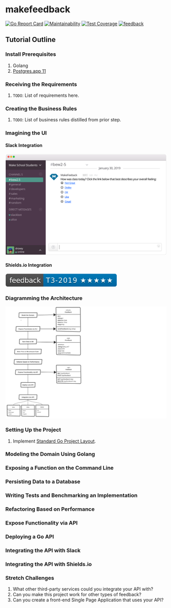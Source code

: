 # makefeedback

[![Go Report Card](https://goreportcard.com/badge/github.com/droxey/makefeedback)](https://goreportcard.com/report/github.com/droxey/makefeedback) [![Maintainability](https://api.codeclimate.com/v1/badges/5104166591c02873f974/maintainability)](https://codeclimate.com/github/droxey/makefeedback/maintainability) [![Test Coverage](https://api.codeclimate.com/v1/badges/5104166591c02873f974/test_coverage)](https://codeclimate.com/github/droxey/makefeedback/test_coverage) [![feedback](https://img.shields.io/badge/dynamic/json.svg?url=https://raw.githubusercontent.com/droxey/makefeedback/master/assets/badge.json&query=$.feedback&label=feedback&colorB=087CB8)](https://github.com/droxey/makefeedback)

## Tutorial Outline

### Install Prerequisites

1. Golang
1. [Postgres.app 11](https://postgresapp.com/)

### Receiving the Requirements

1. `TODO`: List of requirements here.

### Creating the Business Rules

1. `TODO`: List of business rules distilled from prior step.

### Imagining the UI

#### Slack Integration

[![UX Mockup - Slack](ux-mockup.svg)](ux-mockup.svg)

#### Shields.io Integration

[![UX Mockup - Shield](ux-mockup-shield.svg)](ux-mockup-shield.svg)

### Diagramming the Architecture

[![Architecture Diagram](makefeedback-architecture.svg)](makefeedback-architecture.svg)

### Setting Up the Project

1. Implement [Standard Go Project Layout](https://github.com/golang-standards/project-layout).

### Modeling the Domain Using Golang

### Exposing a Function on the Command Line

### Persisting Data to a Database

### Writing Tests and Benchmarking an Implementation

### Refactoring Based on Performance

### Expose Functionality via API

### Deploying a Go API

### Integrating the API with Slack

### Integrating the API with Shields.io

### Stretch Challenges

1. What other third-party services could you integrate your API with?
1. Can you make this project work for other types of feedback?
1. Can you create a front-end Single Page Application that uses your API?
